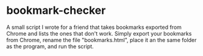 # bookmark-checker

A small script I wrote for a friend that takes bookmarks exported from Chrome and lists the ones that don't work. Simply export your bookmarks from Chrome, rename the file "bookmarks.html", place it an the same folder as the program, and run the script.
